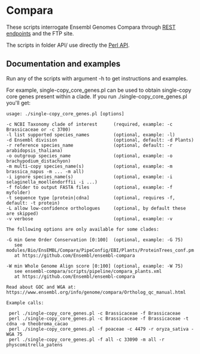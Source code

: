
# Compara

These scripts interrogate Ensembl Genomes Compara through [REST endpoints](https://rest.ensembl.org) and 
the FTP site.

The scripts in folder API/ use directly the [Perl API](https://www.ensembl.org/info/docs/api/index.html).

## Documentation and examples

Run any of the scripts with argument -h to get instructions and examples.

For example, single-copy_core_genes.pl can be used to obtain single-copy core genes present within a clade. 
If you run ./single-copy_core_genes.pl you'll get:

```
usage: ./single-copy_core_genes.pl [options]

-c NCBI Taxonomy clade of interest      (required, example: -c Brassicaceae or -c 3700)
-l list supported species_names         (optional, example: -l)
-d Ensembl division                     (optional, default: -d Plants)
-r reference species_name               (optional, default: -r arabidopsis_thaliana)
-o outgroup species_name                (optional, example: -o brachypodium_distachyon)
-m multi-copy species_name(s)           (optional, example: -m brassica_napus -m ... -m all)
-i ignore species_name(s)               (optional, example: -i selaginella_moellendorffii -i ...)
-f folder to output FASTA files         (optional, example: -f myfolder)
-t sequence type [protein|cdna]         (optional, requires -f, default: -t protein)
-L allow low-confidence orthologues     (optional, by default these are skipped)
-v verbose                              (optional, example: -v

The following options are only available for some clades:

-G min Gene Order Conservation [0:100]  (optional, example: -G 75)
   see modules/Bio/EnsEMBL/Compara/PipeConfig/EBI/Plants/ProteinTrees_conf.pm
   at https://github.com/Ensembl/ensembl-compara

-W min Whole Genome Align score [0:100] (optional, example: -W 75)
   see ensembl-compara/scripts/pipeline/compara_plants.xml
   at https://github.com/Ensembl/ensembl-compara

Read about GOC and WGA at:
https://www.ensembl.org/info/genome/compara/Ortholog_qc_manual.html

Example calls:

 perl ./single-copy_core_genes.pl -c Brassicaceae -f Brassicaceae
 perl ./single-copy_core_genes.pl -c Brassicaceae -f Brassicaceae -t cdna -o theobroma_cacao
 perl ./single-copy_core_genes.pl -f poaceae -c 4479 -r oryza_sativa -WGA 75
 perl ./single-copy_core_genes.pl -f all -c 33090 -m all -r physcomitrella_patens

```

